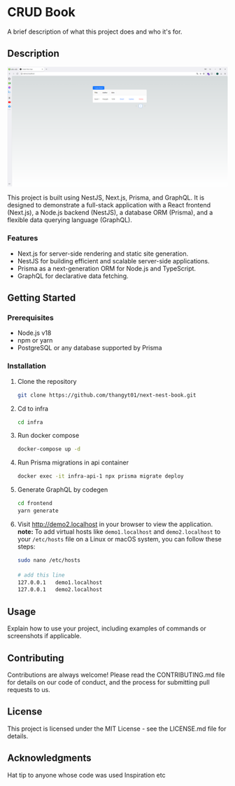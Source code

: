 # CRUD Book

A brief description of what this project does and who it's for.

## Description

![demo](docs/images/demo.png)

This project is built using NestJS, Next.js, Prisma, and GraphQL. It is designed to demonstrate a full-stack application with a React frontend (Next.js), a Node.js backend (NestJS), a database ORM (Prisma), and a flexible data querying language (GraphQL).

### Features

- Next.js for server-side rendering and static site generation.
- NestJS for building efficient and scalable server-side applications.
- Prisma as a next-generation ORM for Node.js and TypeScript.
- GraphQL for declarative data fetching.

## Getting Started

### Prerequisites

- Node.js v18
- npm or yarn
- PostgreSQL or any database supported by Prisma

### Installation

1. Clone the repository

   ```bash
   git clone https://github.com/thangyt01/next-nest-book.git
   ```

2. Cd to infra

   ```bash
   cd infra
   ```

3. Run docker compose

   ```bash
   docker-compose up -d
   ```

4. Run Prisma migrations in api container

   ```bash
   docker exec -it infra-api-1 npx prisma migrate deploy
   ```

5. Generate GraphQL by codegen

   ```bash
   cd frontend
   yarn generate
   ```

6. Visit http://demo2.localhost in your browser to view the application.
   **note:** To add virtual hosts like `demo1.localhost` and `demo2.localhost` to your `/etc/hosts` file on a Linux or macOS system, you can follow these steps:

   ```bash
   sudo nano /etc/hosts

   # add this line
   127.0.0.1   demo1.localhost
   127.0.0.1   demo2.localhost
   ```

## Usage

Explain how to use your project, including examples of commands or screenshots if applicable.

## Contributing

Contributions are always welcome! Please read the CONTRIBUTING.md file for details on our code of conduct, and the process for submitting pull requests to us.

## License

This project is licensed under the MIT License - see the LICENSE.md file for details.

## Acknowledgments

Hat tip to anyone whose code was used
Inspiration
etc
